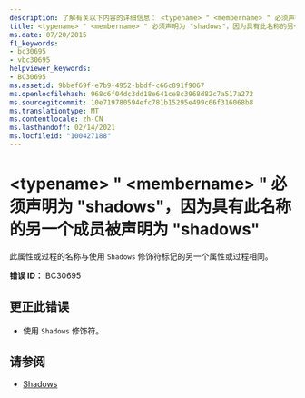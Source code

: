 ```yaml
---
description: 了解有关以下内容的详细信息： <typename> " <membername> " 必须声明为 "shadows"，因为具有此名称的另一个成员被声明为 "shadows"
title: <typename> " <membername> " 必须声明为 "shadows"，因为具有此名称的另一个成员被声明为 "shadows"
ms.date: 07/20/2015
f1_keywords:
- bc30695
- vbc30695
helpviewer_keywords:
- BC30695
ms.assetid: 9bbef69f-e7b9-4952-bbdf-c66c891f9067
ms.openlocfilehash: 968c6f04dc3dd18e641ce8c3968d82c7a517a272
ms.sourcegitcommit: 10e719780594efc781b15295e499c66f316068b8
ms.translationtype: MT
ms.contentlocale: zh-CN
ms.lasthandoff: 02/14/2021
ms.locfileid: "100427188"
---
```

# <a name="typename-membername-must-be-declared-shadows-because-another-member-with-this-name-is-declared-shadows"></a>\<typename> " \<membername> " 必须声明为 "shadows"，因为具有此名称的另一个成员被声明为 "shadows"

此属性或过程的名称与使用 `Shadows` 修饰符标记的另一个属性或过程相同。  
  
 **错误 ID：** BC30695  
  
## <a name="to-correct-this-error"></a>更正此错误  
  
- 使用 `Shadows` 修饰符。  
  
## <a name="see-also"></a>请参阅

- [Shadows](../language-reference/modifiers/shadows.md)
